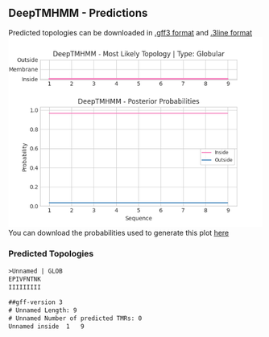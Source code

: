 ## DeepTMHMM - Predictions
Predicted topologies can be downloaded in [.gff3 format](TMRs.gff3) and [.3line format](predicted_topologies.3line)
![picture](plot.png)
You can download the probabilities used to generate this plot [here](Unnamed_probs.csv)
### Predicted Topologies
```
>Unnamed | GLOB
EPIVFNTNK
IIIIIIIII

```


```
##gff-version 3
# Unnamed Length: 9
# Unnamed Number of predicted TMRs: 0
Unnamed	inside	1	9				

```
